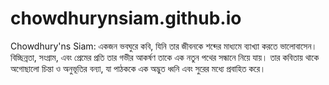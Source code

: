 # chowdhurynsiam.github.io
Chowdhury'ns Siam: একজন ভবঘুরে কবি, যিনি তার জীবনকে শব্দের মাধ্যমে ব্যাখ্যা করতে ভালোবাসেন। বিচ্ছিন্নতা, সংগ্রাম, এবং প্রেমের প্রতি তার গভীর আকর্ষণ তাকে এক নতুন পথের সন্ধানে নিয়ে যায়। তার কবিতায় থাকে অগোছালো চিন্তা ও অনুভূতির বন্যা, যা পাঠককে এক অদ্ভুত ধ্বনি এবং সুরের মধ্যে প্রবাহিত করে।
